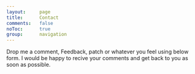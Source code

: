 ```yaml
---
layout: 	page
title: 		Contact
comments:	false
noToc:		true
group: 		navigation
---
```


<p class="message">
	Drop me a comment, Feedback, patch or whatever you feel using below form. I would be happy to recive your comments and get back to you as soon as possible.
</p>
<script type="text/javascript" src="https://form.jotform.me/jsform/62598594929479"></script>

